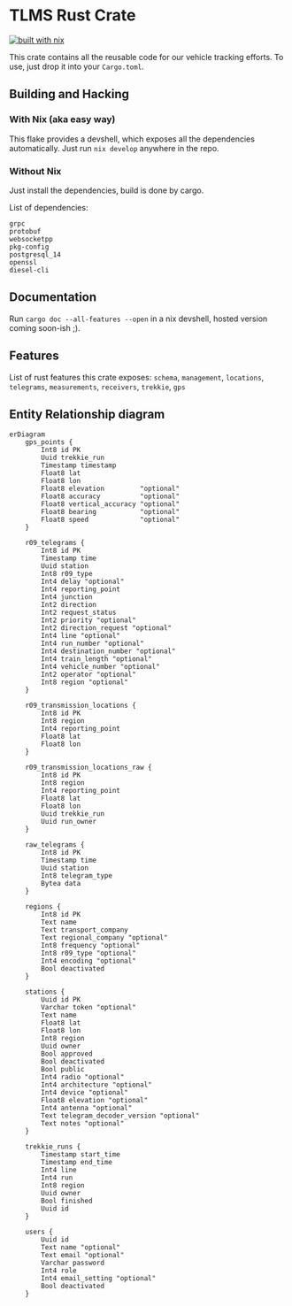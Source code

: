 # TLMS Rust Crate

[![built with nix](https://builtwithnix.org/badge.svg)](https://builtwithnix.org)

This crate contains all the reusable code for our vehicle tracking efforts. To
use, just drop it into your `Cargo.toml`.

## Building and Hacking

### With Nix (aka easy way)

This flake provides a devshell, which exposes all the dependencies
automatically. Just run `nix develop` anywhere in the repo.

### Without Nix

Just install the dependencies, build is done by cargo.

List of dependencies:
```
grpc
protobuf
websocketpp
pkg-config
postgresql_14
openssl
diesel-cli
```

## Documentation

Run `cargo doc --all-features --open` in a nix devshell, hosted version coming
soon-ish ;).

## Features 

List of rust features this crate exposes: `schema`, `management`, `locations`,
`telegrams`, `measurements`, `receivers`, `trekkie`, `gps`

## Entity Relationship diagram

```mermaid
erDiagram
	gps_points {
		Int8 id PK
		Uuid trekkie_run
		Timestamp timestamp
		Float8 lat
		Float8 lon
		Float8 elevation         "optional"
		Float8 accuracy          "optional"
		Float8 vertical_accuracy "optional"
		Float8 bearing           "optional"
		Float8 speed             "optional"
	}

	r09_telegrams {
		Int8 id PK
		Timestamp time
		Uuid station
		Int8 r09_type
		Int4 delay "optional"
		Int4 reporting_point
		Int4 junction
		Int2 direction
		Int2 request_status
		Int2 priority "optional"
		Int2 direction_request "optional"
		Int4 line "optional"
		Int4 run_number "optional"
		Int4 destination_number "optional"
		Int4 train_length "optional"
		Int4 vehicle_number "optional"
		Int2 operator "optional"
		Int8 region "optional"
	}

	r09_transmission_locations {
		Int8 id PK
		Int8 region
		Int4 reporting_point
		Float8 lat
		Float8 lon
	}

	r09_transmission_locations_raw {
		Int8 id PK
		Int8 region
		Int4 reporting_point
		Float8 lat
		Float8 lon
		Uuid trekkie_run
		Uuid run_owner
	}

	raw_telegrams {
		Int8 id PK
		Timestamp time
		Uuid station
		Int8 telegram_type
		Bytea data
	}

	regions {
		Int8 id PK
		Text name
		Text transport_company
		Text regional_company "optional"
		Int8 frequency "optional"
		Int8 r09_type "optional"
		Int4 encoding "optional"
		Bool deactivated
	}

	stations {
		Uuid id PK
		Varchar token "optional"
		Text name
		Float8 lat
		Float8 lon
		Int8 region
		Uuid owner
		Bool approved
		Bool deactivated
		Bool public
		Int4 radio "optional"
		Int4 architecture "optional"
		Int4 device "optional"
		Float8 elevation "optional"
		Int4 antenna "optional"
		Text telegram_decoder_version "optional"
		Text notes "optional"
	}

	trekkie_runs {
		Timestamp start_time
		Timestamp end_time
		Int4 line
		Int4 run
		Int8 region
		Uuid owner
		Bool finished
		Uuid id
	}

	users {
		Uuid id
		Text name "optional"
		Text email "optional"
		Varchar password
		Int4 role
		Int4 email_setting "optional"
		Bool deactivated
	}
```

